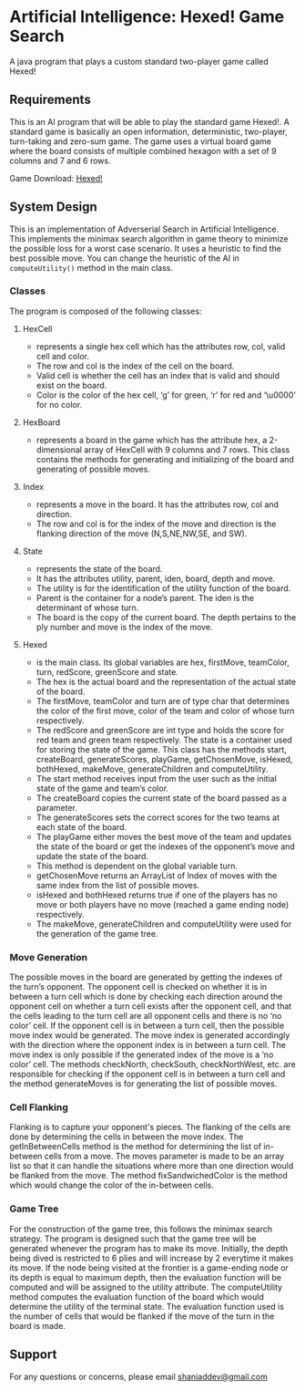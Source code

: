 # Artificial Intelligence: Hexed! Game Search
A java program that plays a custom standard two-player game called Hexed!

## Requirements
This is an AI program that will be able to play the standard game Hexed!. A standard game is basically an open information, deterministic, two-player, turn-taking and zero-sum game. The game uses a virtual board game where the board consists of multiple combined hexagon with a set of 9 columns and 7 and 6 rows.

Game Download: [Hexed!](http://bit.ly/38muW4X)

## System Design
This is an implementation of Adverserial Search in Artificial Intelligence.
This implements the minimax search algorithm in game theory to minimize the possible loss for a worst case scenario. It uses a heuristic to find the best possible move. You can change the heuristic of the AI in `computeUtility()` method in the main class.

### Classes
The program is composed of the following classes:
1. HexCell
    - represents a single hex cell which has the attributes row, col, valid cell and color.
    - The row and col is the index of the cell on the board.
    - Valid cell is whether the cell has an index that is valid and should exist on the board.
    - Color is the color of the hex cell, ‘g’ for green, ‘r’ for red and ‘\u0000’ for no color.
    
2. HexBoard
    - represents a board in the game which has the attribute hex, a 2-dimensional array of HexCell with 9 columns and 7 rows. This class contains the methods for generating and initializing of the board and generating of possible moves.
    
3. Index
    - represents a move in the board. It has the attributes row, col and direction.
    - The row and col is for the index of the move and direction is the flanking direction of the move (N,S,NE,NW,SE, and SW).
    
4. State
    - represents the state of the board.
    - It has the attributes utility, parent, iden, board, depth and move.
    - The utility is for the identification of the utility function of the board.
    - Parent is the container for a node’s parent. The iden is the determinant of whose turn.
    - The board is the copy of the current board. The depth pertains to the ply number and move is the index of the move.
    
5. Hexed
    - is the main class. Its global variables are hex, firstMove, teamColor, turn, redScore, greenScore and state.
    - The hex is the actual board and the representation of the actual state of the board.
    - The firstMove, teamColor and turn are of type char that determines the color of the first move, color of the team and color of whose turn respectively.
    - The redScore and greenScore are int type and holds the score for red team and green team respectively. The state is a container used for storing the state of the game. This class has the methods start, createBoard, generateScores, playGame, getChosenMove, isHexed, bothHexed, makeMove, generateChildren and computeUtility.
    - The start method receives input from the user such as the initial state of the game and team’s color.
    - The createBoard copies the current state of the board passed as a parameter.
    - The generateScores sets the correct scores for the two teams at each state of the board.
    - The playGame either moves the best move of the team and updates the state of the board or get the indexes of the opponent’s move and update the state of the board.
    - This method is dependent on the global variable turn.
    - getChosenMove returns an ArrayList of Index of moves with the same index from the list of possible moves.
    - isHexed and bothHexed returns true if one of the players has no move or both players have no move (reached a game ending node) respectively.
    - The makeMove, generateChildren and computeUtility were used for the generation of the game tree.

### Move Generation
The possible moves in the board are generated by getting the indexes of the turn’s opponent. The opponent cell is checked on whether it is in between a turn cell which is done by checking each direction around the opponent cell on whether a turn cell exists after the opponent cell, and that the cells leading to the turn cell are all opponent cells and there is no ‘no color’ cell. If the opponent cell is in between a turn cell, then the possible move index would be generated. The move index is generated accordingly with the direction where the opponent index is in between a turn cell. The move index is only possible if the generated index of the move is a ‘no color’ cell. The methods checkNorth, checkSouth, checkNorthWest, etc. are responsible for checking if the opponent cell is in between a turn cell and the method generateMoves is for generating the list of possible moves.

### Cell Flanking
Flanking is to capture your opponent's pieces. The flanking of the cells are done by determining the cells in between the move index. The getInBetweenCells method is the method for determining the list of in-between cells from a move. The moves parameter is made to be an array list so that it can handle the situations where more than one direction would be flanked from the move. The method fixSandwichedColor is the method which would change the color of the in-between cells.

### Game Tree
For the construction of the game tree, this follows the minimax search strategy. The program is designed such that the game tree will be generated whenever the program has to make its move. Initially, the depth being dived is restricted to 6 plies and will increase by 2 everytime it makes its move. If the node being visited at the frontier is a game-ending node or its depth is equal to maximum depth, then the evaluation function will be computed and will be assigned to the utility attribute. The computeUtility method computes the evaluation function of the board which would determine the utility of the terminal state. The evaluation function used is the number of cells that would be flanked if the move of the turn in the board is made.

## Support
For any questions or concerns, please email [shaniaddev@gmail.com](mailto:shaniaddev@gmail.com?subject=[GitHub]%20Hexed%20Game%20AI)
